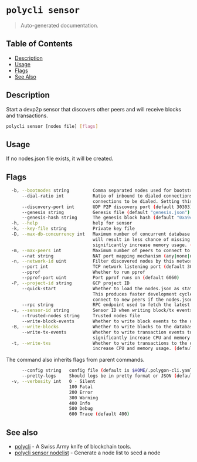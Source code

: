 # `polycli sensor`

> Auto-generated documentation.

## Table of Contents

- [Description](#description)
- [Usage](#usage)
- [Flags](#flags)
- [See Also](#see-also)

## Description

Start a devp2p sensor that discovers other peers and will receive blocks and transactions.

```bash
polycli sensor [nodes file] [flags]
```

## Usage

If no nodes.json file exists, it will be created.
## Flags

```bash
  -b, --bootnodes string         Comma separated nodes used for bootstrapping
      --dial-ratio int           Ratio of inbound to dialed connections. A dial ratio of 2 allows 1/2 of
                                 connections to be dialed. Setting this to 0 defaults it to 3.
      --discovery-port int       UDP P2P discovery port (default 30303)
      --genesis string           Genesis file (default "genesis.json")
      --genesis-hash string      The genesis block hash (default "0xa9c28ce2141b56c474f1dc504bee9b01eb1bd7d1a507580d5519d4437a97de1b")
  -h, --help                     help for sensor
  -k, --key-file string          Private key file
  -D, --max-db-concurrency int   Maximum number of concurrent database operations to perform. Increasing this
                                 will result in less chance of missing data (i.e. broken pipes) but can
                                 significantly increase memory usage. (default 10000)
  -m, --max-peers int            Maximum number of peers to connect to (default 200)
      --nat string               NAT port mapping mechanism (any|none|upnp|pmp|pmp:<IP>|extip:<IP>) (default "any")
  -n, --network-id uint          Filter discovered nodes by this network ID
      --port int                 TCP network listening port (default 30303)
      --pprof                    Whether to run pprof
      --pprof-port uint          Port pprof runs on (default 6060)
  -P, --project-id string        GCP project ID
      --quick-start              Whether to load the nodes.json as static nodes to quickly start the network.
                                 This produces faster development cycles but can prevent the sensor from being to
                                 connect to new peers if the nodes.json file is large.
      --rpc string               RPC endpoint used to fetch the latest block (default "https://polygon-rpc.com")
  -s, --sensor-id string         Sensor ID when writing block/tx events
      --trusted-nodes string     Trusted nodes file
      --write-block-events       Whether to write block events to the database (default true)
  -B, --write-blocks             Whether to write blocks to the database (default true)
      --write-tx-events          Whether to write transaction events to the database. This option could
                                 significantly increase CPU and memory usage. (default true)
  -t, --write-txs                Whether to write transactions to the database. This option could significantly
                                 increase CPU and memory usage. (default true)
```

The command also inherits flags from parent commands.

```bash
      --config string   config file (default is $HOME/.polygon-cli.yaml)
      --pretty-logs     Should logs be in pretty format or JSON (default true)
  -v, --verbosity int   0 - Silent
                        100 Fatal
                        200 Error
                        300 Warning
                        400 Info
                        500 Debug
                        600 Trace (default 400)
```

## See also

- [polycli](polycli.md) - A Swiss Army knife of blockchain tools.
- [polycli sensor nodelist](polycli_sensor_nodelist.md) - Generate a node list to seed a node

